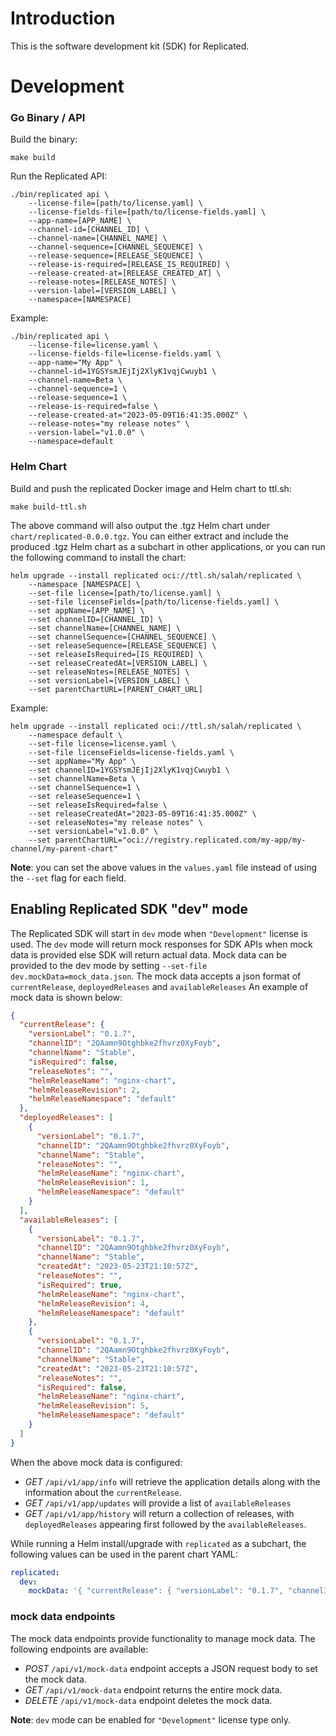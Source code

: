 # Introduction

This is the software development kit (SDK) for Replicated.

# Development

### Go Binary / API

Build the binary:
```shell
make build
```

Run the Replicated API:
```shell
./bin/replicated api \
    --license-file=[path/to/license.yaml] \
    --license-fields-file=[path/to/license-fields.yaml] \
    --app-name=[APP_NAME] \
    --channel-id=[CHANNEL_ID] \
    --channel-name=[CHANNEL_NAME] \
    --channel-sequence=[CHANNEL_SEQUENCE] \
    --release-sequence=[RELEASE_SEQUENCE] \
    --release-is-required=[RELEASE_IS_REQUIRED] \
    --release-created-at=[RELEASE_CREATED_AT] \
    --release-notes=[RELEASE_NOTES] \
    --version-label=[VERSION_LABEL] \
    --namespace=[NAMESPACE]
```

Example:
```shell
./bin/replicated api \
    --license-file=license.yaml \
    --license-fields-file=license-fields.yaml \
    --app-name="My App" \
    --channel-id=1YGSYsmJEjIj2XlyK1vqjCwuyb1 \
    --channel-name=Beta \
    --channel-sequence=1 \
    --release-sequence=1 \
    --release-is-required=false \
    --release-created-at="2023-05-09T16:41:35.000Z" \
    --release-notes="my release notes" \
    --version-label="v1.0.0" \
    --namespace=default
```

### Helm Chart
Build and push the replicated Docker image and Helm chart to ttl.sh:

```shell
make build-ttl.sh
```

The above command will also output the .tgz Helm chart under `chart/replicated-0.0.0.tgz`.
You can either extract and include the produced .tgz Helm chart as a subchart in other applications, or you can run the following command to install the chart:

```shell
helm upgrade --install replicated oci://ttl.sh/salah/replicated \
    --namespace [NAMESPACE] \
    --set-file license=[path/to/license.yaml] \
    --set-file licenseFields=[path/to/license-fields.yaml] \
    --set appName=[APP_NAME] \
    --set channelID=[CHANNEL_ID] \
    --set channelName=[CHANNEL_NAME] \
    --set channelSequence=[CHANNEL_SEQUENCE] \
    --set releaseSequence=[RELEASE_SEQUENCE] \
    --set releaseIsRequired=[IS_REQUIRED] \
    --set releaseCreatedAt=[VERSION_LABEL] \
    --set releaseNotes=[RELEASE_NOTES] \
    --set versionLabel=[VERSION_LABEL] \
    --set parentChartURL=[PARENT_CHART_URL]
```

Example:
```shell
helm upgrade --install replicated oci://ttl.sh/salah/replicated \
    --namespace default \
    --set-file license=license.yaml \
    --set-file licenseFields=license-fields.yaml \
    --set appName="My App" \
    --set channelID=1YGSYsmJEjIj2XlyK1vqjCwuyb1 \
    --set channelName=Beta \
    --set channelSequence=1 \
    --set releaseSequence=1 \
    --set releaseIsRequired=false \
    --set releaseCreatedAt="2023-05-09T16:41:35.000Z" \
    --set releaseNotes="my release notes" \
    --set versionLabel="v1.0.0" \
    --set parentChartURL="oci://registry.replicated.com/my-app/my-channel/my-parent-chart"
```

**Note**: you can set the above values in the `values.yaml` file instead of using the `--set` flag for each field.

## Enabling Replicated SDK "dev" mode
The Replicated SDK will start in `dev` mode when `"Development"` license is used.
The `dev` mode will return mock responses for SDK APIs when mock data is provided else SDK will return actual data.
Mock data can be provided to the dev mode by setting `--set-file dev.mockData=mock_data.json`.
The mock data accepts a json format of `currentRelease`, `deployedReleases` and `availableReleases`
An example of mock data is shown below:
```json
{
  "currentRelease": {
    "versionLabel": "0.1.7",
    "channelID": "2QAamn9Otghbke2fhvrz0XyFoyb",
    "channelName": "Stable",
    "isRequired": false,
    "releaseNotes": "",
    "helmReleaseName": "nginx-chart",
    "helmReleaseRevision": 2,
    "helmReleaseNamespace": "default"
  },
  "deployedReleases": [
    {
      "versionLabel": "0.1.7",
      "channelID": "2QAamn9Otghbke2fhvrz0XyFoyb",
      "channelName": "Stable",
      "releaseNotes": "",
      "helmReleaseName": "nginx-chart",
      "helmReleaseRevision": 1,
      "helmReleaseNamespace": "default"
    }
  ],
  "availableReleases": [
    {
      "versionLabel": "0.1.7",
      "channelID": "2QAamn9Otghbke2fhvrz0XyFoyb",
      "channelName": "Stable",
      "createdAt": "2023-05-23T21:10:57Z",
      "releaseNotes": "",
      "isRequired": true,
      "helmReleaseName": "nginx-chart",
      "helmReleaseRevision": 4,
      "helmReleaseNamespace": "default"
    },
    {
      "versionLabel": "0.1.7",
      "channelID": "2QAamn9Otghbke2fhvrz0XyFoyb",
      "channelName": "Stable",
      "createdAt": "2023-05-23T21:10:57Z",
      "releaseNotes": "",
      "isRequired": false,
      "helmReleaseName": "nginx-chart",
      "helmReleaseRevision": 5,
      "helmReleaseNamespace": "default"
    }
  ]
}
```

When the above mock data is configured:
- *GET* `/api/v1/app/info` will retrieve the application details along with the information about the `currentRelease`.
- *GET* `/api/v1/app/updates` will provide a list of `availableReleases`
- *GET* `/api/v1/app/history` will return a collection of releases, with `deployedReleases` appearing first followed by the `availableReleases`.

While running a Helm install/upgrade with `replicated` as a subchart, the following values can be used in the parent chart YAML:
```yaml
replicated:
  dev:
    mockData: '{ "currentRelease": { "versionLabel": "0.1.7", "channelID": "2QAamn9Otghbke2fhvrz0XyFoyb", "channelName": "Stable", "isRequired": false, "releaseNotes": "", "helmReleaseName": "nginx-chart", "helmReleaseRevision": 2, "helmReleaseNamespace": "default" } }'
```
### mock data endpoints
The mock data endpoints provide functionality to manage mock data. The following endpoints are available:
- *POST* `/api/v1/mock-data` endpoint accepts a JSON request body to set the mock data.
- *GET* `/api/v1/mock-data` endpoint returns the entire mock data.
- *DELETE* `/api/v1/mock-data` endpoint deletes the mock data.

**Note**: `dev` mode can be enabled for `"Development"` license type only.
